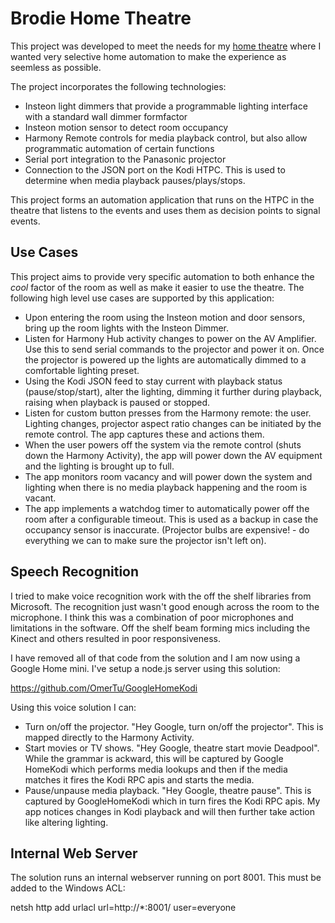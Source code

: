 # Brodie Home Theatre

This project was developed to meet the needs for my [home theatre](http://www.avsforum.com/forum/19-dedicated-theater-design-construction/1033681-brodie-home-theatre-build-thread-2.html#post46048545) where I wanted very selective home automation to make the experience as seemless as possible.

The project incorporates the following technologies: 
 - Insteon light dimmers that provide a programmable lighting interface with a standard wall dimmer formfactor
 - Insteon motion sensor to detect room occupancy
 - Harmony Remote controls for media playback control, but also allow programmatic automation of certain functions
 - Serial port integration to the Panasonic projector
 - Connection to the JSON port on the Kodi HTPC.  This is used to determine when media playback 
 pauses/plays/stops.

This project forms an automation application that runs on the HTPC in the theatre that listens 
to the events and uses them as decision points to signal events.

## Use Cases
 
This project aims to provide very specific automation to both enhance the *cool* factor of the 
room as well as make it easier to use the theatre.  The following high level use cases are 
supported by this application:
- Upon entering the room using the Insteon motion and door sensors, bring up the room lights with the Insteon 
Dimmer.
- Listen for Harmony Hub activity changes to power on the AV Amplifier. Use this to send serial commands to the
projector and power it on.  Once the projector is powered up the lights are automatically dimmed to a comfortable 
lighting preset.
- Using the Kodi JSON feed to stay current with playback status (pause/stop/start), alter the lighting, dimming
it further during playback, raising when playback is paused or stopped.
- Listen for custom button presses from the Harmony remote: the user.  Lighting changes, projector aspect ratio changes can be initiated by the remote control.  The app captures these  and actions them.
- When the user powers off the system via the remote control (shuts down the Harmony Activity), the app will power down the AV equipment and the lighting is brought up to full.
- The app monitors room vacancy and will power down the system and lighting when there is no media playback happening and the room is vacant.
- The app implements a watchdog timer to automatically power off the room after a configurable timeout.  This is used as a backup in case the occupancy sensor is inaccurate. (Projector bulbs are expensive! - do everything we can to make sure the projector isn't left on).

## Speech Recognition

I tried to make voice recognition work with the off the shelf libraries from Microsoft.  The recognition just wasn't good
enough across the room to the microphone.  I think this was a combination of poor microphones and limitations in the software.  Off the shelf beam forming mics including the Kinect and others resulted in poor responsiveness.

I have removed all of that code from the solution and I am now using a Google Home mini.  I've setup a node.js server using this solution:

https://github.com/OmerTu/GoogleHomeKodi

Using this voice solution I can:
- Turn on/off the projector. "Hey Google, turn on/off the projector".  This is mapped directly to the Harmony Activity.
- Start movies or TV shows.  "Hey Google, theatre start movie Deadpool".  While the grammar is ackward, this will be captured by Google HomeKodi which performs media lookups and then if the media matches it fires the Kodi RPC apis and starts the media.
- Pause/unpause media playback.  "Hey Google, theatre pause".  This is captured by GoogleHomeKodi which in turn fires the Kodi RPC apis.  My app notices changes in Kodi playback and will then further take action like altering lighting.

## Internal Web Server

The solution runs an internal webserver running on port 8001.  This must be added to the Windows ACL:

netsh http add urlacl url=http://*:8001/ user=everyone